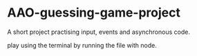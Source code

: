 # AAO-guessing-game-project
A short project practising input, events and asynchronous code.

play using the terminal by running the file with node.
